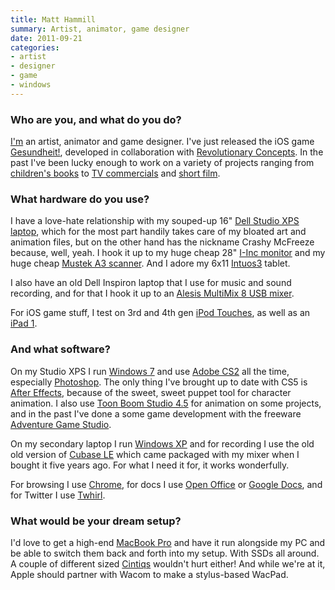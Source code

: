 ```yaml
---
title: Matt Hammill
summary: Artist, animator, game designer
date: 2011-09-21
categories:
- artist
- designer
- game
- windows
---
```


### Who are you, and what do you do?

[I'm](http://www.matthammill.com "Matt's website.") an artist, animator and game designer. I've just released the iOS game [Gesundheit!][gesundheit-ios], developed in collaboration with [Revolutionary Concepts](http://www.revolutionaryconcepts.net/ "iOS developers."). In the past I've been lucky enough to work on a variety of projects ranging from [children's books](http://www.amazon.com/Sir-Reginalds-Logbook-Matt-Hammill/dp/1554532027 "Matt's book on Amazon.") to [TV commercials](http://www.matthammill.com/index.php/animation/showreel-2010/ "Matt's showreel.") and [short film](http://www.matthammill.com/index.php/animation/hazed/ "Matt's short film, Hazed.").

### What hardware do you use?

I have a love-hate relationship with my souped-up 16" [Dell Studio XPS laptop][studio-xps-1647], which for the most part handily takes care of my bloated art and animation files, but on the other hand has the nickname Crashy McFreeze because, well, yeah. I hook it up to my huge cheap 28" [I-Inc monitor][if-281dpb] and my huge cheap [Mustek A3 scanner][scanexpress-a3-usb-1200-pro]. And I adore my 6x11 [Intuos3][intuos] tablet.

I also have an old Dell Inspiron laptop that I use for music and sound recording, and for that I hook it up to an [Alesis MultiMix 8 USB mixer][multimix-8].

For iOS game stuff, I test on 3rd and 4th gen [iPod Touches][ipod-touch], as well as an [iPad 1][ipad].

### And what software?

On my Studio XPS I run [Windows 7][windows-7] and use [Adobe CS2][creative-suite] all the time, especially [Photoshop][]. The only thing I've brought up to date with CS5 is [After Effects][after-effects], because of the sweet, sweet puppet tool for character animation. I also use [Toon Boom Studio 4.5][toon-boom-studio] for animation on some projects, and in the past I've done a some game development with the freeware [Adventure Game Studio][adventure-game-studio].

On my secondary laptop I run [Windows XP][windows-xp] and for recording I use the old old version of [Cubase LE][cubase-le] which came packaged with my mixer when I bought it five years ago. For what I need it for, it works wonderfully.

For browsing I use [Chrome][], for docs I use [Open Office][openoffice] or [Google Docs][google-docs], and for Twitter I use [Twhirl][].

### What would be your dream setup?

I'd love to get a high-end [MacBook Pro][macbook-pro] and have it run alongside my PC and be able to switch them back and forth into my setup. With SSDs all around. A couple of different sized [Cintiqs][cintiq] wouldn't hurt either! And while we're at it, Apple should partner with Wacom to make a stylus-based WacPad.

[adventure-game-studio]: https://www.adventuregamestudio.co.uk/ "A GUI for creating point-and-click games."
[after-effects]: https://www.adobe.com/products/aftereffects.html "Motion graphics and video editing software."
[chrome]: https://www.google.com/intl/en/chrome/ "A WebKit-based browser, where each tab runs in its own thread."
[cintiq]: https://www.wacom.com/en-us/us/cintiq "A computer screen you can draw on."
[creative-suite]: https://www.adobe.com/creativecloud.html "A collection of design tools."
[cubase-le]: https://en.wikipedia.org/wiki/Steinberg_Cubase "Music creation software."
[gesundheit-ios]: https://apps.apple.com/us/app/gesundheit/id449344432 "A very cute game for iOS based around sneezing."
[google-docs]: https://en.wikipedia.org/wiki/Google_Docs "A web-based office suite."
[if-281dpb]: http://web.archive.org/web/20140227045644/http://www.i-inc-usa.com:80/product/iF281HPB.htm "A 28 inch TFT display."
[intuos]: https://www.wacom.com/en-us/products/pen-tablets/wacom-intuos "A pen tablet."
[ipad]: https://www.apple.com/ipad/ "A tablet device."
[ipod-touch]: https://support.apple.com/ipod-touch "It's like an iPhone, without the phone bit."
[macbook-pro]: https://www.apple.com/macbook-pro/ "A laptop."
[multimix-8]: http://web.archive.org/web/20151027001614/http://www.alesis.com:80/multimix8usb "A USB audio interface/mixer."
[openoffice]: http://www.openoffice.org/ "An open-source office suite."
[photoshop]: https://www.adobe.com/products/photoshop.html "A bitmap image editor."
[scanexpress-a3-usb-1200-pro]: http://www.mustek.com/index.php?option=com_virtuemart&page=shop.product_details&flypage=shop.flypage&product_id=207&Itemid=26&vmcchk=1 "A scanner."
[studio-xps-1647]: https://outlet.us.dell.com/ARBOnlineSales/Online/InventorySearch.aspx?brandid=2201&c=us&cs=22&l=en&s=dfh&frid=144 "A 16 inch PC laptop."
[toon-boom-studio]: https://www.toonboom.com/ "A 2D animation software package."
[twhirl]: http://web.archive.org/web/20230427235824/http://www.twhirl.org/ "An AIR-based Twitter client."
[windows-7]: https://en.wikipedia.org/wiki/Windows_7 "An operating system."
[windows-xp]: https://en.wikipedia.org/wiki/Windows_XP "An operating system for x86 computers."

